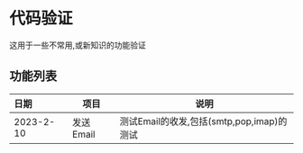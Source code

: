 # 代码验证

这用于一些不常用,或新知识的功能验证

## 功能列表

|日期|项目|说明|
|:-------|--|--|
|2023-2-10|发送Email|测试Email的收发,包括(smtp,pop,imap)的测试|
